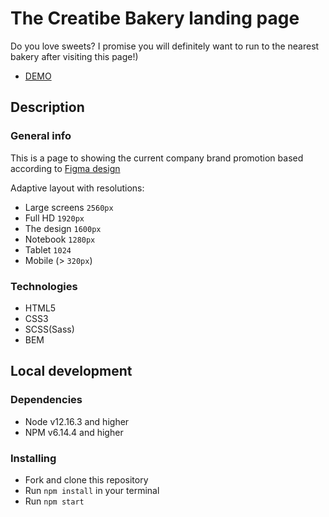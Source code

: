 # The Creatibe Bakery landing page
Do you love sweets?
I promise you will definitely want to run to the nearest bakery after visiting this page!)

- [DEMO](https://max-shlikhta.github.io/creativeBakery_landing/)

## Description
### General info
This is a page to showing the current company brand promotion based according to [Figma design](https://www.figma.com/file/dY3izAm0Vspsmra4lQWQIP/Bakerlab-(FE)?node-id=11342%3A1117)

Adaptive layout with resolutions:
- Large screens `2560px`
- Full HD `1920px`
- The design `1600px`
- Notebook `1280px`
- Tablet `1024`
- Mobile (> `320px`)

### Technologies
- HTML5
- CSS3
- SCSS(Sass)
- BEM

## Local development
### Dependencies
- Node v12.16.3 and higher
- NPM v6.14.4 and higher

### Installing
- Fork and clone this repository
- Run `npm install` in your terminal
- Run `npm start`
